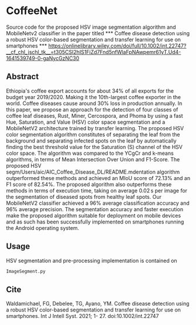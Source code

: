 # CoffeeNet

Source code for the proposed HSV image segmentation algorithm and MobileNetv2 classifier in the paper titled
*** Coffee disease detection using a robust HSV color-based segmentation and transfer learning for use on smartphones *** 
https://onlinelibrary.wiley.com/doi/full/10.1002/int.22747?__cf_chl_jschl_tk__=t305CSI2hIS1FiZd7Fnd5nfWlaFpNAwpemr61yT.Ud4-1641539749-0-gaNycGzNC30

## Abstract

Ethiopia's coffee export accounts for about 34% of all exports for the budget year 2019/2020. Making it the 10th-largest coffee exporter in the world. Coffee diseases cause around 30% loss in production annually. In this paper, we propose an approach for the detection of four classes of coffee leaf diseases, Rust, Miner, Cercospora, and Phoma by using a fast Hue, Saturation, and Value (HSV) color space segmentation and a MobileNetV2 architecture trained by transfer learning. The proposed HSV color segmentation algorithm constitutes of separating the leaf from the background and separating infected spots on the leaf by automatically finding the best threshold value for the Saturation (S) channel of the HSV color space. The algorithm was compared to the YCgCr and k-means algorithms, in terms of Mean Intersection Over Union and F1-Score. The proposed HSV segm/Users/aic/AIC_Coffee_Disease_DL/README.mdentation algorithm outperformed these methods and achieved an MIoU score of 72.13% and an F1 score of 82.54%. The proposed algorithm also outperforms these methods in terms of execution time, taking on average 0.02 s per image for the segmentation of diseased spots from healthy leaf spots. Our MobileNetV2 classifier achieved a 96% average classification accuracy and 96% average precision. The segmentation accuracy and faster execution make the proposed algorithm suitable for deployment on mobile devices and as such has been successfully implemented on smartphones running the Android operating system.

## Usage

HSV segmentation and pre-processing implementation is contained on

```bash
ImageSegment.py
```

## Cite

Waldamichael, FG, Debelee, TG, Ayano, YM. Coffee disease detection using a robust HSV color-based segmentation and transfer learning for use on smartphones. Int J Intell Syst. 2021; 1- 27. doi:10.1002/int.22747
